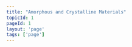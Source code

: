 ```yaml
---
title: "Amorphous and Crystalline Materials"
topicId: 1
pageId: 1
layout: 'page'
tags: ['page']
---
```

